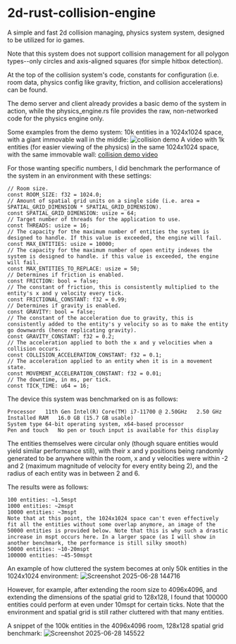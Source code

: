 # 2d-rust-collision-engine
A simple and fast 2d collision managing, physics system system, designed to be utilized for io games.

Note that this system does not support collision management for all polygon types--only circles and axis-aligned squares (for simple hitbox detection).

At the top of the collision system's code, constants for configuration (i.e. room data, physics config like gravity, friction, and collision accelerations) can be found.

The demo server and client already provides a basic demo of the system in action, while the physics_engine.rs file provides the raw, non-networked code for the physics engine only. 

Some examples from the demo system:
10k entities in a 1024x1024 space, with a giant immovable wall in the middle:
![collision demo](https://github.com/user-attachments/assets/56394174-3f88-455f-ba57-0d3d2f20125b)
A video with 1k entities (for easier viewing of the physics) in the same 1024x1024 space, with the same immovable wall:
[collision demo video](https://github.com/user-attachments/assets/c5aac9a9-3a0b-4179-9632-15f5436b3144)

For those wanting specific numbers, I did benchmark the performance of the system in an environment with these settings:
```
// Room size.
const ROOM_SIZE: f32 = 1024.0;
// Amount of spatial grid units on a single side (i.e. area = SPATIAL_GRID_DIMENSION * SPATIAL_GRID_DIMENSION).
const SPATIAL_GRID_DIMENSION: usize = 64;
// Target number of threads for the application to use.
const THREADS: usize = 16;
// The capacity for the maximum number of entities the system is designed to handle. If this value is exceeded, the engine will fail.
const MAX_ENTITIES: usize = 10000;
// The capacity for the maximum number of open entity indexes the system is designed to handle. if this value is exceeded, the engine will fail.
const MAX_ENTITIES_TO_REPLACE: usize = 50;
// Determines if friction is enabled.
const FRICTION: bool = false;
// The constant of friction, this is consistently multiplied to the entity's x and y velocity every tick.
const FRICTIONAL_CONSTANT: f32 = 0.99;
// Determines if gravity is enabled.
const GRAVITY: bool = false;
// The constant of the acceleration due to gravity, this is consistently added to the entity's y velocity so as to make the entity go downwards (hence replicating gravity).
const GRAVITY_CONSTANT: f32 = 0.2;
// The acceleration applied to both the x and y velocities when a collision occurs. 
const COLLISION_ACCELERATION_CONSTANT: f32 = 0.1;
// The acceleration applied to an entity when it is in a movement state.
const MOVEMENT_ACCELERATION_CONSTANT: f32 = 0.01;
// The downtime, in ms, per tick.
const TICK_TIME: u64 = 16;
```

The device this system was benchmarked on is as follows:
```
Processor	11th Gen Intel(R) Core(TM) i7-11700 @ 2.50GHz   2.50 GHz
Installed RAM	16.0 GB (15.7 GB usable)
System type	64-bit operating system, x64-based processor
Pen and touch	No pen or touch input is available for this display
```

The entities themselves were circular only (though square entities would yield similar performance still), with their x and y positions being randomly generated to be anywhere within the room, x and y velocities were within -2 and 2 (maximum magnitude of velocity for every entity being 2), and the radius of each entity was in between 2 and 6.

The results were as follows:
```
100 entities: ~1.5mspt
1000 entities: ~2mspt
10000 entities: ~3mspt
Note that at this point, the 1024x1024 space can't even effectively fit all the entities without some overlap anymore, an image of the 50000 entities is provided below. Note that this is why such a drastic increase in mspt occurs here. In a larger space (as I will show in another benchmark, the performance is still silky smooth)
50000 entities: ~10-20mspt
100000 entities: ~45-50mspt
```

An example of how cluttered the system becomes at only 50k entities in the 1024x1024 environment:
![Screenshot 2025-06-28 144716](https://github.com/user-attachments/assets/85299206-d514-4d65-8549-34ac7275c7d8)

However, for example, after extending the room size to 4096x4096, and extending the dimensions of the spatial grid to 128x128, I found that 100000 entities could perform at even under 10mspt for certain ticks. Note that the environment and spatial grid is still rather cluttered with that many entities.

A snippet of the 100k entities in the 4096x4096 room, 128x128 spatial grid benchmark:
![Screenshot 2025-06-28 145522](https://github.com/user-attachments/assets/97f36325-de1a-4120-88cb-5aac630147eb)
